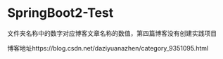 # SpringBoot2-Test
文件夹名称中的数字对应博客文章名称的数值，第四篇博客没有创建实践项目

博客地址https://blog.csdn.net/daziyuanazhen/category_9351095.html
